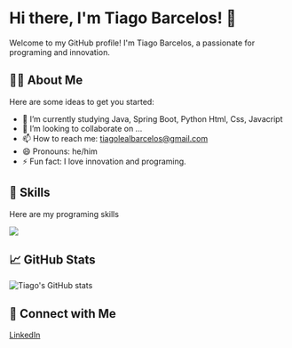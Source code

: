 # Hi there, I'm Tiago Barcelos! 👋
<p>Welcome to my GitHub profile! I'm Tiago Barcelos, a passionate for programing and innovation.</p>

## 🧑‍💻 About Me

Here are some ideas to get you started:
- 🌱 I’m currently studying Java, Spring Boot, Python Html, Css, Javacript
- 👯 I’m looking to collaborate on ...
- 📫 How to reach me: tiagolealbarcelos@gmail.com
- 😄 Pronouns: he/him
- ⚡ Fun fact: I love innovation and programing.

## 🚀 Skills
<p>Here are my programing skills</p>
<p align="left">
  <a href="https://skillicons.dev">
    <img src="https://skillicons.dev/icons?i=java,spring,python,html,css,javascript" />
  </a>
</p>

## 📈 GitHub Stats

![Tiago's GitHub stats](https://github-readme-stats.vercel.app/api?username=senhortiago&show_icons=true&theme=radical)

## 🤝 Connect with Me
[LinkedIn](https://www.linkedin.com/in/tiago-barcelos/)


